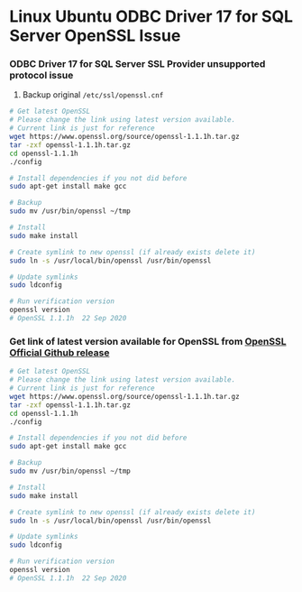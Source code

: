 # Linux Ubuntu ODBC Driver 17 for SQL Server OpenSSL Issue
### ODBC Driver 17 for SQL Server SSL Provider unsupported protocol issue
1. Backup original `/etc/ssl/openssl.cnf`
```bash
# Get latest OpenSSL
# Please change the link using latest version available.
# Current link is just for reference
wget https://www.openssl.org/source/openssl-1.1.1h.tar.gz
tar -zxf openssl-1.1.1h.tar.gz
cd openssl-1.1.1h
./config

# Install dependencies if you not did before
sudo apt-get install make gcc

# Backup
sudo mv /usr/bin/openssl ~/tmp

# Install
sudo make install

# Create symlink to new openssl (if already exists delete it)
sudo ln -s /usr/local/bin/openssl /usr/bin/openssl 

# Update symlinks
sudo ldconfig

# Run verification version
openssl version
# OpenSSL 1.1.1h  22 Sep 2020
```
### Get link of latest version available for OpenSSL from [OpenSSL Official Github release](https://github.com/openssl/openssl/releases)
```bash
# Get latest OpenSSL
# Please change the link using latest version available.
# Current link is just for reference
wget https://www.openssl.org/source/openssl-1.1.1h.tar.gz
tar -zxf openssl-1.1.1h.tar.gz
cd openssl-1.1.1h
./config

# Install dependencies if you not did before
sudo apt-get install make gcc

# Backup
sudo mv /usr/bin/openssl ~/tmp

# Install
sudo make install

# Create symlink to new openssl (if already exists delete it)
sudo ln -s /usr/local/bin/openssl /usr/bin/openssl 

# Update symlinks
sudo ldconfig

# Run verification version
openssl version
# OpenSSL 1.1.1h  22 Sep 2020
```
